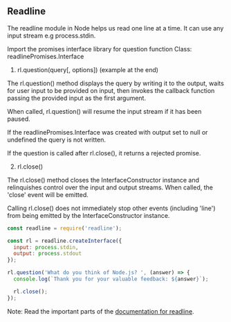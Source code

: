 ## Readline
The readline module in Node helps us read one line at a time. It can use any input stream e.g process.stdin.

Import the promises interface library for question function
Class: readlinePromises.Interface

1. rl.question(query[, options])
(example at the end)

The rl.question() method displays the query by writing it to the output, waits for user input to be provided on input, then invokes the callback function passing the provided input as the first argument.

When called, rl.question() will resume the input stream if it has been paused.

If the readlinePromises.Interface was created with output set to null or undefined the query is not written.

If the question is called after rl.close(), it returns a rejected promise.

2. rl.close()

The rl.close() method closes the InterfaceConstructor instance and relinquishes control over the input and output streams. When called, the 'close' event will be emitted.

Calling rl.close() does not immediately stop other events (including 'line') from being emitted by the InterfaceConstructor instance.


```javascript
const readline = require('readline');

const rl = readline.createInterface({
  input: process.stdin,
  output: process.stdout
});

rl.question('What do you think of Node.js? ', (answer) => {
  console.log(`Thank you for your valuable feedback: ${answer}`);

  rl.close();
});
```

Note: Read the important parts of the [documentation for readline](https://github.com/nodejs/node/blob/main/doc/api/readline.md).

